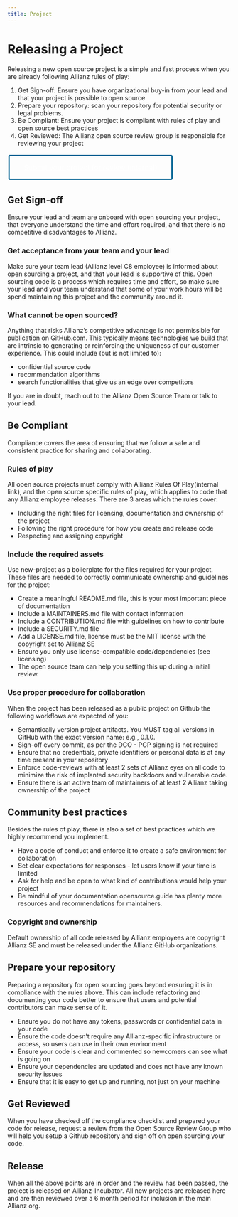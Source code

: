 ```yaml
---
title: Project
---
```


# Releasing a Project

Releasing a new open source project is a simple and fast process when you are already following Allianz rules of play:

1. Get Sign-off: Ensure you have organizational buy-in from your lead and that your project is possible to open source
2. Prepare your repository: scan your repository for potential security or legal problems.
3. Be Compliant: Ensure your project is compliant with rules of play and open source best practices
4. Get Reviewed: The Allianz open source review group is responsible for reviewing your project

<style>
.review-button {
  border-style: solid;
  border-color: #006192;
  color: white;
  padding: 15px 32px;
  text-align: center;
  display: inline-block;
  font-size: 16px;
  margin: 4px 2px;
  cursor: pointer;
  border-radius: 4px;
}
.review-button:hover{
  background-color: #006192;
  color: white !important;
  transition-duration: 0.2s, 0.2s, 0.2s, 0.2s;
}
</style>
<a class="review-button" target="_blank" href="https://forms.office.com/e/da9CX1ZBir">Submit your project for review (internal)</a>

## Get Sign-off

Ensure your lead and team are onboard with open sourcing your project, that everyone understand the time and effort required, and that there is no competitive disadvantages to Allianz.

### Get acceptance from your team and your lead

Make sure your team lead (Allianz level C8 employee) is informed about open sourcing a project, and that your lead is supportive of this. Open sourcing code is a process which requires time and effort, so make sure your lead and your team understand that some of your work hours will be spend maintaining this project and the community around it.

### What cannot be open sourced?

Anything that risks Allianz’s competitive advantage is not permissible for publication on GitHub.com. This typically means technologies we build that are intrinsic to generating or reinforcing the uniqueness of our customer experience. This could include (but is not limited to):

* confidential source code
* recommendation algorithms
* search functionalities that give us an edge over competitors

If you are in doubt, reach out to the Allianz Open Source Team or talk to your lead.

## Be Compliant

Compliance covers the area of ensuring that we follow a safe and consistent practice for sharing and collaborating.

### Rules of play
All open source projects must comply with Allianz Rules Of Play(internal link), and the open source specific rules of play, which applies to code that any Allianz employee releases. There are 3 areas which the rules cover:

* Including the right files for licensing, documentation and ownership of the project
* Following the right procedure for how you create and release code
* Respecting and assigning copyright

### Include the required assets

Use new-project as a boilerplate for the files required for your project. These files are needed to correctly communicate ownership and guidelines for the project:

* Create a meaningful README.md file, this is your most important piece of documentation
* Include a MAINTAINERS.md file with contact information
* Include a CONTRIBUTION.md file with guidelines on how to contribute
* Include a SECURITY.md file
* Add a LICENSE.md file, license must be the MIT license with the copyright set to Allianz SE
* Ensure you only use license-compatible code/dependencies (see licensing)
* The open source team can help you setting this up during a initial review.

### Use proper procedure for collaboration
When the project has been released as a public project on Github the following workflows are expected of you:

* Semantically version project artifacts. You MUST tag all versions in GitHub with the exact version name: e.g., 0.1.0.
* Sign-off every commit, as per the DCO - PGP signing is not required
* Ensure that no credentials, private identifiers or personal data is at any time present in your repository
* Enforce code-reviews with at least 2 sets of Allianz eyes on all code to minimize the risk of implanted security backdoors and vulnerable code.
* Ensure there is an active team of maintainers of at least 2 Allianz taking ownership of the project

## Community best practices

Besides the rules of play, there is also a set of best practices which we highly recommend you implement.

* Have a code of conduct and enforce it to create a safe environment for collaboration
* Set clear expectations for responses - let users know if your time is limited
* Ask for help and be open to what kind of contributions would help your project
* Be mindful of your documentation
opensource.guide has plenty more resources and recommendations for maintainers.

### Copyright and ownership

Default ownership of all code released by Allianz employees are copyright Allianz SE and must be released under the Allianz GitHub organizations.

## Prepare your repository

Preparing a repository for open sourcing goes beyond ensuring it is in compliance with the rules above. This can include refactoring and documenting your code better to ensure that users and potential contributors can make sense of it.

* Ensure you do not have any tokens, passwords or confidential data in your code
* Ensure the code doesn’t require any Allianz-specific infrastructure or access, so users can use in their own environment
* Ensure your code is clear and commented so newcomers can see what is going on
* Ensure your dependencies are updated and does not have any known security issues
* Ensure that it is easy to get up and running, not just on your machine

## Get Reviewed

When you have checked off the compliance checklist and prepared your code for release, request a review from the Open Source Review Group who will help you setup a Github repository and sign off on open sourcing your code.

## Release

When all the above points are in order and the review has been passed, the project is released on Allianz-Incubator. All new projects are released here and are then reviewed over a 6 month period for inclusion in the main Allianz org.
